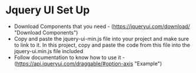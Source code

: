 

# Jquery UI Set Up

- Download Components that you need - (https://jqueryui.com/download/ "Download Components")
- Copy and paste the jquery-ui-min.js file into your project and make sure to link to it. In this project, copy and paste the code from this file into the jquery-ui.min.js file included
- Follow documentation to know how to use it - (https://api.jqueryui.com/draggable/#option-axis "Example")

